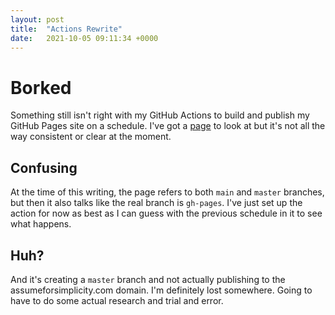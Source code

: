 ```yaml
---
layout: post
title:  "Actions Rewrite"
date:   2021-10-05 09:11:34 +0000
---
```


# Borked
Something still isn't right with my GitHub Actions to build and publish my GitHub Pages site on a schedule. I've got a [page][jekyll-action] to look at but it's not all the way consistent or clear at the moment.  

## Confusing
At the time of this writing, the page refers to both ```main``` and ```master``` branches, but then it also talks like the real branch is ```gh-pages```. I've just set up the action for now as best as I can guess with the previous schedule in it to see what happens.  

## Huh?
And it's creating a ```master``` branch and not actually publishing to the assumeforsimplicity.com domain. I'm definitely lost somewhere. Going to have to do some actual research and trial and error.  

[jekyll-action]: https://jekyllrb.com/docs/continuous-integration/github-actions/
